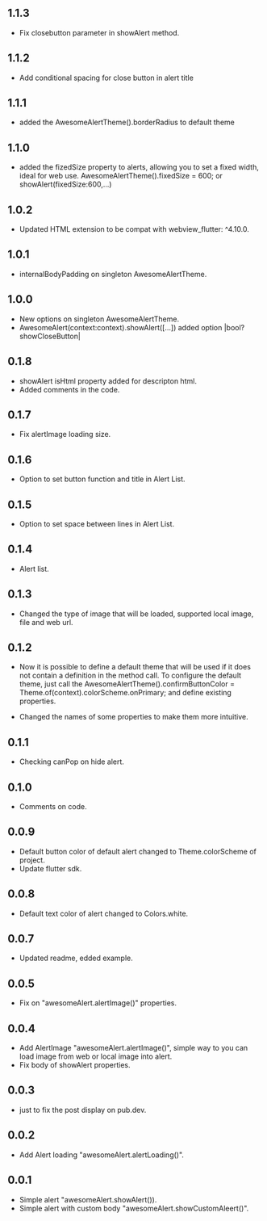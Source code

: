 ## 1.1.3

* Fix closebutton parameter in showAlert method.


## 1.1.2

* Add conditional spacing for close button in alert title


## 1.1.1

* added the AwesomeAlertTheme().borderRadius to default theme

## 1.1.0

* added the fizedSize property to alerts, allowing you to set a fixed width, ideal for web use.
  AwesomeAlertTheme().fixedSize = 600; or showAlert(fixedSize:600,...)

## 1.0.2

* Updated HTML extension to be compat with webview_flutter: ^4.10.0.

## 1.0.1

* internalBodyPadding on singleton AwesomeAlertTheme.

## 1.0.0

* New options on singleton AwesomeAlertTheme.
* AwesomeAlert(context:context).showAlert([...]) added option |bool? showCloseButton|

## 0.1.8

* showAlert isHtml property added for descripton html.
* Added comments in the code.

## 0.1.7

* Fix alertImage loading size.

## 0.1.6

* Option to set button function and title in Alert List.

## 0.1.5

* Option to set space between lines in Alert List.

## 0.1.4

* Alert list.

## 0.1.3

* Changed the type of image that will be loaded, supported local image, file and web url.

## 0.1.2

* Now it is possible to define a default theme that will be used if it does not contain a definition
  in the method call. To configure the default theme, just call the
  AwesomeAlertTheme().confirmButtonColor = Theme.of(context).colorScheme.onPrimary; and define
  existing properties.

* Changed the names of some properties to make them more intuitive.

## 0.1.1

* Checking canPop on hide alert.

## 0.1.0

* Comments on code.

## 0.0.9

* Default button color of default alert changed to Theme.colorScheme of project.
* Update flutter sdk.

## 0.0.8

* Default text color of alert changed to Colors.white.

## 0.0.7

* Updated readme, edded example.

## 0.0.5

* Fix on "awesomeAlert.alertImage()" properties.

## 0.0.4

* Add AlertImage "awesomeAlert.alertImage()", simple way to you can load image from web or local
  image into alert.
* Fix body of showAlert properties.

## 0.0.3

* just to fix the post display on pub.dev.

## 0.0.2

* Add Alert loading "awesomeAlert.alertLoading()".

## 0.0.1

* Simple alert "awesomeAlert.showAlert()).
* Simple alert with custom body "awesomeAlert.showCustomAleert()".


